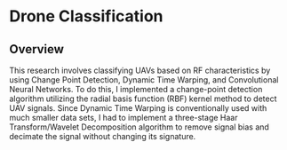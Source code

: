 # Drone Classification

## Overview
This research involves classifying UAVs based on RF characteristics by using Change Point Detection, Dynamic Time Warping, and Convolutional Neural Networks. To do this, I implemented a change-point detection algorithm utilizing the radial basis function (RBF) kernel method to detect UAV signals.  Since Dynamic Time Warping is conventionally used with much smaller data sets, I had to implement a three-stage Haar Transform/Wavelet Decomposition algorithm to remove signal bias and decimate the signal without changing its signature.
